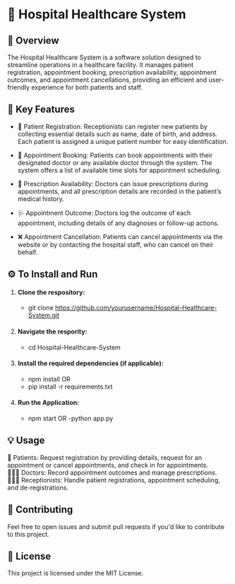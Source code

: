 # 🏥 Hospital Healthcare System
## 📝 Overview
The Hospital Healthcare System is a software solution designed to streamline operations in a healthcare facility. It manages patient registration, appointment booking, prescription availability, appointment outcomes, and appointment cancellations, providing an efficient and user-friendly experience for both patients and staff.

## 🚀 Key Features
- 📝 Patient Registration: Receptionists can register new patients by collecting essential details such as name, date of birth, and address. Each patient is assigned a unique patient number for easy identification.

- 📅 Appointment Booking: Patients can book appointments with their designated doctor or any available doctor through the system. The system offers a list of available time slots for appointment scheduling.

- 💊 Prescription Availability: Doctors can issue prescriptions during appointments, and all prescription details are recorded in the patient’s medical history.

- 🩺 Appointment Outcome: Doctors log the outcome of each appointment, including details of any diagnoses or follow-up actions.

- ❌ Appointment Cancellation: Patients can cancel appointments via the website or by contacting the hospital staff, who can cancel on their behalf.

## ⚙️  To Install and Run
1. #### Clone the respository:
   - git clone https://github.com/yourusername/Hospital-Healthcare-System.git
2. #### Navigate the respority:
   - cd Hospital-Healthcare-System
3. #### Install the required dependencies (if applicable):
   - npm install
   OR
   - pip install -r requirements.txt
4. #### Run the Application:
   - npm start
   OR
   -python app.py

## 💡 Usage
👤 Patients: Request registration by providing details, request for an appointment or cancel appointments, and check in for appointments.<br>
👩🏽‍⚕️ Doctors: Record appointment outcomes and manage prescriptions.<br>
👩🏽‍💻 Receptionists: Handle patient registrations, appointment scheduling, and de-registrations.

## 🤝 Contributing
Feel free to open issues and submit pull requests if you'd like to contribute to this project.

## 📝 License
This project is licensed under the MIT License.
